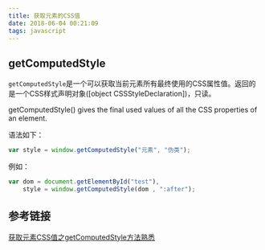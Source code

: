 ```yaml
---
title: 获取元素的CSS值
date: 2018-06-04 00:21:09
tags: javascript
---
```


## getComputedStyle

`getComputedStyle`是一个可以获取当前元素所有最终使用的CSS属性值。返回的是一个CSS样式声明对象([object CSSStyleDeclaration])，只读。

getComputedStyle() gives the final used values of all the CSS properties of an element.

语法如下：

```javascript
var style = window.getComputedStyle("元素", "伪类");
```
例如：

```javascript
var dom = document.getElementById("test"),
    style = window.getComputedStyle(dom , ":after");
```

## 参考链接

[获取元素CSS值之getComputedStyle方法熟悉](http://www.zhangxinxu.com/wordpress/2012/05/getcomputedstyle-js-getpropertyvalue-currentstyle/)